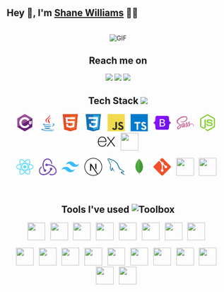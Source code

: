 <!--
Here are some ideas to get you started:
- 🔭 I’m currently working on ...
- 🌱 I’m currently learning ...
- 👯 I’m looking to collaborate on ...
- 🤔 I’m looking for help with ...
- 💬 Ask me about ...
- 📫 How to reach me: ...
- 😄 Pronouns: ...
- ⚡ Fun fact: ...
-->


## Hey 👋, I'm [Shane Williams](https://github.com/shawilly) 👨‍💻
<br>
<div align="center">
<img height="300" width="600" alt="GIF" align="center" src="https://user-images.githubusercontent.com/74038190/212749447-bfb7e725-6987-49d9-ae85-2015e3e7cc41.gif">
</div>
<h2 align="center">Reach me on</h2>
<p align="center">
<a href="mailto:shane@shawilly.dev"><img src="https://img.shields.io/badge/Gmail-D14836?style=for-the-badge&logo=gmail&logoColor=white" height=25></a> 
<a href="https://www.linkedin.com/in/shanebarrywilliams/"><img src="https://img.shields.io/badge/linkedin-%230077B5.svg?&style=for-the-badge&logo=linkedin&logoColor=white" height=25></a> 
<a href="https://www.instagram.com/fatmanlifting/"><img src="https://img.shields.io/badge/instagram-%23E4405F.svg?&style=for-the-badge&logo=instagram&logoColor=white" height=25></a> 
</p>

<h2 align="center">Tech Stack <img src="https://media.giphy.com/media/WUlplcMpOCEmTGBtBW/giphy.gif" width="40"></h2>

<p align="center">
<img src="https://github.com/devicons/devicon/blob/master/icons/csharp/csharp-original.svg" width="40" height="40"/> 
 &nbsp;
<img src="https://github.com/devicons/devicon/blob/master/icons/java/java-original.svg" width="40" height="40"/>
 &nbsp;
<img src="https://github.com/devicons/devicon/blob/master/icons/html5/html5-original.svg" width="40" height="40"/>
 &nbsp;
<img src="https://github.com/devicons/devicon/blob/master/icons/css3/css3-original.svg" width="40" height="40"/>
 &nbsp;
<img src="https://github.com/devicons/devicon/blob/master/icons/javascript/javascript-original.svg" width="40" height="40"/>
 &nbsp;
<img src="https://github.com/devicons/devicon/blob/master/icons/typescript/typescript-original.svg" width="40" height="40"/> 
 &nbsp;
<img src="https://github.com/devicons/devicon/blob/master/icons/bootstrap/bootstrap-original.svg" width="40" height="40"/>
 &nbsp;
<img src="https://github.com/devicons/devicon/blob/master/icons/sass/sass-original.svg" width="40" height="40"/>
 &nbsp;
<img src="https://github.com/devicons/devicon/blob/master/icons/nodejs/nodejs-original.svg" width="40" height="40"/>
 &nbsp;
<img src="https://github.com/devicons/devicon/blob/master/icons/express/express-original.svg" width="40" height="40"/>
 &nbsp;
<img src="https://www.svgrepo.com/show/306030/fastify.svg" width="40" height="40">
</p>
<p align="center">
<img src="https://github.com/devicons/devicon/blob/master/icons/react/react-original.svg" width="40" height="40"/>
 &nbsp;
<img src="https://github.com/devicons/devicon/blob/master/icons/redux/redux-original.svg" width="40" height="40"/>
 &nbsp;
<img src="https://github.com/devicons/devicon/blob/master/icons/tailwindcss/tailwindcss-plain.svg" width="40" height="40"/>
 &nbsp;
<img src="https://github.com/devicons/devicon/blob/master/icons/nextjs/nextjs-line.svg" width="40" height="40"/>
 &nbsp;
<img src="https://github.com/devicons/devicon/blob/master/icons/mysql/mysql-original.svg" width="40" height="40"/>
 &nbsp;
<img src="https://github.com/devicons/devicon/blob/master/icons/mongodb/mongodb-original.svg" width="40" height="40"/>
 &nbsp;
<img src="https://github.com/devicons/devicon/blob/master/icons/git/git-original.svg" width="40" height="40"/>
 &nbsp;
<img src="https://www.svgrepo.com/show/353659/docker-icon.svg" width="40" height="40"/>
 &nbsp;
<img src="https://upload.wikimedia.org/wikipedia/commons/thumb/0/02/Babel_Logo.svg/1200px-Babel_Logo.svg.png" width="40" height="40"/>
 &nbsp;
</p>
<br>

<h2 align="center">Tools I've used <img src="https://raw.githubusercontent.com/Tarikul-Islam-Anik/Animated-Fluent-Emojis/master/Emojis/Objects/Toolbox.png" alt="Toolbox" width="25" height="25" /></h2>

<p align='center'>
<img src="https://cdn.worldvectorlogo.com/logos/intercom-2.svg" width="40" height="40"/>
 &nbsp;
<img src="https://www.svgrepo.com/show/473498/zendesk.svg" width="40" height="40"/>
 &nbsp;
<img src="https://www.svgrepo.com/show/331433/hubspot.svg" width="40" height="40"/>
 &nbsp;
<img src="https://www.svgrepo.com/show/354063/metabase.svg" width="40" height="40"/>
 &nbsp;
<img src="https://upload.wikimedia.org/wikipedia/commons/d/d5/Slack_icon_2019.svg" width="40" height="40"/>
 &nbsp;
<img src="https://cdn.worldvectorlogo.com/logos/jira-1.svg" width="40" height="40"/>
 &nbsp;
<img src="https://cdn.worldvectorlogo.com/logos/miro-2.svg" width="40" height="40"/>
 &nbsp;
<img src="https://static-00.iconduck.com/assets.00/mongodb-compass-icon-2048x2045-71fe0v1q.png" width="40" height="40"/>
 &nbsp;
</p>
<p align='center'>
<img src="https://static-00.iconduck.com/assets.00/notion-icon-1024x1024-w4ztkmb6.png" width="40" height="40"/>
 &nbsp;
<img src="https://www.svgrepo.com/show/354596/zapier-icon.svg" width="40" height="40"/>
 &nbsp;
<img src="https://static-00.iconduck.com/assets.00/sentry-icon-512x460-s8hgd8yj.png" width="40" height="40"/>
 &nbsp;
<img src="https://www.svgrepo.com/show/353961/kibana.svg" width="40" height="40"/>
 &nbsp;
<img src="https://static-00.iconduck.com/assets.00/google-cloud-icon-512x412-8rnz6wkz.png" width="40" height="40"/>
 &nbsp;
<img src="https://static-00.iconduck.com/assets.00/cloud-build-icon-452x512-zthklwch.png" width="40" height="40"/>
 &nbsp;
<img src="https://www.svgrepo.com/show/375383/cloud-run.svg" width="40" height="40"/>
 &nbsp;
<img src="https://upload.wikimedia.org/wikipedia/commons/thumb/9/93/Amazon_Web_Services_Logo.svg/2560px-Amazon_Web_Services_Logo.svg.png" width="40" height="40"/>
 &nbsp;
<img src="https://cdn.iconscout.com/icon/free/png-256/free-stripe-2-498440.png" width="40" height="40"/>
 &nbsp;
<img src="https://www.svgrepo.com/show/349350/elastic.svg" width="40" height="40"/>
 &nbsp;
<img src="https://upload.wikimedia.org/wikipedia/commons/d/d8/Retool_logo.svg" width="40" height="40"/>
 &nbsp;
</p>

